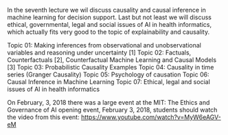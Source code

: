 In the seventh lecture we wil discuss causality and causal inference in machine learning for decision support. Last but not least we will  discuss ethical, governmental, legal and social issues of AI in health informatics, which actually fits very good to the topic of explainability and causality.

Topic 01: Making inferences from observational and unobservational variables and reasoning under uncertainty [1]
Topic 02: Factuals, Counterfactuals [2], Counterfactual Machine Learning and Causal Models [3]
Topic 03: Probabilistic Causality Examples
Topic 04: Causality in time series (Granger Causality)
Topic 05: Psychology of causation
Topic 06: Causal Inference in Machine Learning
Topic 07: Ethical, legal and social issues of AI in health informatics

On February, 3, 2018 there was a large event at the MIT: The Ethics and Governance of AI opening event, February 3, 2018, students should watch the video from this event:
https://www.youtube.com/watch?v=MyW6eAGV-eM

